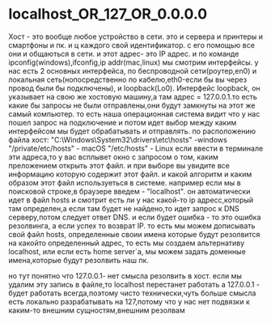 # localhost_OR_127_OR_0.0.0.0
Хост - это вообще любое устройство в сети. это и сервера и принтеры и смартфоны и пк. и ц каждого свой идентификатор. с его помощью  все они и общаються в сети. и этот адрес- это IP  адрес.  и по команде ipconfig(windows),ifconfig,ip addr(mac,linux) мы смотрим интерфейсы. у нас есть 2 основных интерфейса, по беспроводной  сети(роутер,en0) и локальная сеть(нопосредственно по кабелю,eth0-если бы вы через провод были бы подключены), и loopback(Lo0). Интерфейс loopback, он указывает на свою же хостовую машину,а там адрес = 127.0.0.1.то есть какие бы запросы не были отправлены,они будут замкнуты на этот же самый компьютер. то есть наша операционная система видит что у нас пошел запрос на подключение и потом идет выбор между 
каким интерфейсом мы будет обрабатывать и отправлять. по расположению файла хост: "C:\Windows\System32\drivers\etc\hosts" -windows
"/private/etc/hosts" - macOS
"/etc/hosts"  -  Linux
если ввести в терминале  эти адреса,то у вас всплывет окно с запросом о том, каким преложением открыть этот файл. и при выборе вы увидите все информацию которую содержит этот файл.
и какой алгоритм и каким образом этот файл используеться в системе. например если мы в поисковой строке,в браузере введем - "localhost". он автоматически идет в файл hosts и смотрит есть ли у нас какой-то ip адресс,который там определен,а если там будет не найдено,то идет запрос к DNS серверу,потом следует ответ DNS. и если будет ошибка - то это ошибка резолвинга, а если успех то возврат IP. то есть мы можем дописывать свой файл hosts, определенные своии имена которые будут резолвится на какойто определенный адрес, то есть мы создаем альтернативу localhost, или если есть home server`а, мы можем задать доменные имена,которые будут резолвить наш пк. 

но тут понятно что 127.0.0.1- нет смысла резолвить в хост. если мы удалим эту запись в файле,то localhost перестанет работать а 127.0.0.1 - будет работать всегда,поэтому чисто технически,чуть больше смысла есть локально разрабатывать на 127,потому что у нас нет подвязки к каким-то внешним сущностям,внешним резолвам